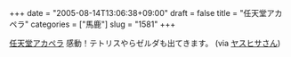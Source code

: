 +++
date = "2005-08-14T13:06:38+09:00"
draft = false
title = "任天堂アカペラ"
categories = ["馬鹿"]
slug = "1581"
+++

<a href="http://www.milkandcookies.com/links/28721/" target="_blank">任天堂アカペラ</a>
感動！テトリスやらゼルダも出てきます。
(via <a href="http://www.yasuhisa.com/could/" target="_blank">ヤスヒサさん</a>)
